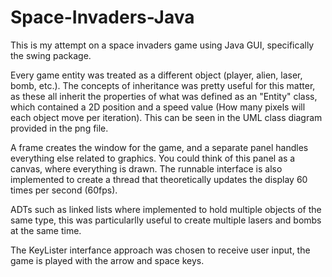 # Space-Invaders-Java
This is my attempt on a space invaders game using Java GUI, specifically the swing package. 

Every game entity was treated as a different object (player, alien, laser, bomb, etc.). The concepts of inheritance was pretty useful for this matter, as these all inherit the properties of what was defined as an "Entity" class, which contained a 2D position and a speed value (How many pixels will each object move per iteration). This can be seen in the UML class diagram provided in the png file.

A frame creates the window for the game, and a separate panel handles everything else related to graphics. You could think of this panel as a canvas, where everything is drawn. The runnable interface is also implemented to create a thread that theoretically updates the display 60 times per second (60fps).

ADTs such as linked lists where implemented to hold multiple objects of the same type, this was particularlly useful to create multiple lasers and bombs at the same time.

The KeyLister interfance approach was chosen to receive user input, the game is played with the arrow and space keys.
